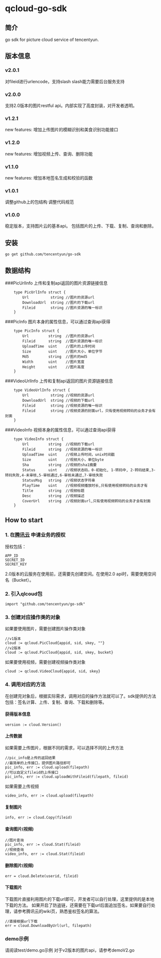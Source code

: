 qcloud-go-sdk
===================================
简介
----------------------------------- 
go sdk for picture cloud service of tencentyun.

版本信息
----------------------------------- 
### v2.0.1
对fileid进行urlencode，支持slash
slash能力需要后台服务支持

### v2.0.0
支持2.0版本的图片restful api。内部实现了高度封装，对开发者透明。

### v1.2.1
new features:
增加上传图片的模糊识别和美食识别功能接口

### v1.2.0
new features:
增加视频上传、查询、删除功能

### v1.1.0
new features:
增加本地签名生成和校验的函数

### v1.0.1
调整github上的包结构
调整代码规范

### v1.0.0
稳定版本，支持图片云的基本api。
包括图片的上传、下载、复制、查询和删除。

安装
----------------------------------- 
		
	go get github.com/tencentyun/go-sdk

数据结构
----------------------------------- 
###PicUrlInfo
上传和复制api返回的图片资源链接信息
		
		type PicUrlInfo struct {
			Url          string	//图片的资源url
			DownloadUrl  string	//图片的下载url
			Fileid       string	//图片资源的唯一标识
		}

###PicInfo
图片本身的属性信息，可以通过查询api获得
		
		type PicInfo struct {
			Url         string	//图片的资源url
			Fileid      string	//图片资源的唯一标识
			UploadTime  uint	//图片的上传时间
			Size        uint	//图片大小，单位字节
			Md5         string	//图片的md5
			Width       uint	//图片宽度
			Height      uint	//图片高度
		}

###VideoUrlInfo
上传和复制api返回的图片资源链接信息
		
		type VideoUrlInfo struct {
			Url          string	//视频的资源url
			DownloadUrl  string	//视频的下载url
			Fileid       string	//视频资源的唯一标识
			Fileid       string	//视频资源的封面url，只有使用视频转码的业务才会有封面 
		}

###VideoInfo
视频本身的属性信息，可以通过查询api获得
		
		type VideoInfo struct {
			Url         string	//视频的下载url 
			Fileid      string	//视频资源的唯一标识 
			UploadTime  uint	//视频上传时间，unix时间戳 
			Size        uint	//视频大小，单位byte
			Sha         string	//视频的sha1摘要 
			Status      uint	//视频状态码，0-初始化, 1-转码中, 2-转码结束,3-转码失败,4-未审核,5-审核通过,6-审核未通过,7-审核失败 
			StatusMsg	string	//视频状态字符串 
			PlayTime	uint	//视频视频播放时长,只有使用视频转码的业务才有 
			Title		string	//视频标题 
			Desc		string	//视频描述 
			CoverUrl	string	//视频封面url,只有使用视频转码的业务才会有封面 
		}
		
How to start
----------------------------------- 
### 1. 在[腾讯云](http://app.qcloud.com) 申请业务的授权
授权包括：
		
	APP_ID 
	SECRET_ID
	SECRET_KEY
2.0版本的云服务在使用前，还需要先创建空间。在使用2.0 api时，需要使用空间名（Bucket）。

### 2. 引入qlcoud包
		
	import "github.com/tencentyun/go-sdk"

### 3. 创建对应操作类的对象
如果要使用图片，需要创建图片操作类对象
		
	//v1版本
	cloud := qcloud.PicCloud{appid, sid, skey, ""}
	//v2版本
	cloud := qcloud.PicCloud{appid, sid, skey, bucket}
如果要使用视频，需要创建视频操作类对象
		
	cloud := qcloud.VideoCloud{appid, sid, skey}

### 4. 调用对应的方法
在创建完对象后，根据实际需求，调用对应的操作方法就可以了。sdk提供的方法包括：签名计算、上传、复制、查询、下载和删除等。
#### 获得版本信息
		
	version := cloud.Version()
	
#### 上传数据
如果需要上传图片，根据不同的需求，可以选择不同的上传方法
			
	//pic_info是上传的返回结果
	//最简单的上传接口，提供图片路径即可
	pic_info, err := cloud.upload(filepath)
	//可以自定义fileid的上传接口
	pic_info, err := cloud.uploadWithFileid(filepath, fileid)
如果需要上传视频
		
	video_info, err := cloud.upload(filepath)

#### 复制图片
		
	info, err := cloud.Copy(fileid)
	
#### 查询图片(视频)
		
	//图片查询
	pic_info, err := cloud.Stat(fileid)
	//视频查询
	video_info, err := cloud.Stat(fileid)

#### 删除图片(视频)
		
	err = cloud.Delete(userid, fileid)
	
#### 下载图片
下载图片直接利用图片的下载url即可，开发者可以自行处理，这里提供的是本地下载的方法。
如果开启了防盗链，还需要在下载url后面追加签名，如果要自行处理，请参考腾讯云的wiki页，熟悉鉴权签名的算法。
		
	//直接根据url下载
	err = cloud.DownloadByUrl(url, filepath)

### demo示例
请阅读test/demo.go示例
对于v2版本的图片api，请参考demoV2.go
	
